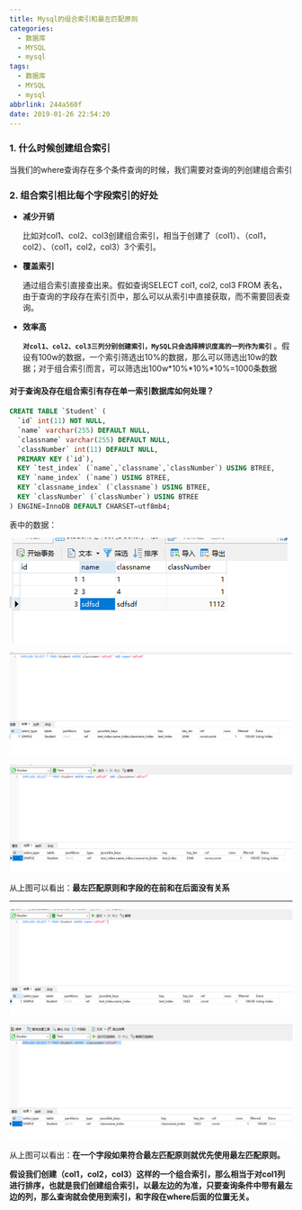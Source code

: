 ```yaml
---
title: Mysql的组合索引和最左匹配原则
categories:
  - 数据库
  - MYSQL
  - mysql
tags:
  - 数据库
  - MYSQL
  - mysql
abbrlink: 244a560f
date: 2019-01-26 22:54:20
---
```

### 1. 什么时候创建组合索引

当我们的where查询存在多个条件查询的时候，我们需要对查询的列创建组合索引

### 2. 组合索引相比每个字段索引的好处

- **减少开销**

  比如对col1、col2、col3创建组合索引，相当于创建了（col1）、（col1，col2）、（col1，col2，col3）3个索引。

- **覆盖索引**

  通过组合索引直接查出来。假如查询SELECT col1, col2, col3 FROM 表名，由于查询的字段存在索引页中，那么可以从索引中直接获取，而不需要回表查询。

- **效率高**

  **`对col1、col2、col3三列分别创建索引，MySQL只会选择辨识度高的一列作为索引`** 。假设有100w的数据，一个索引筛选出10%的数据，那么可以筛选出10w的数据；对于组合索引而言，可以筛选出100w*10%*10%*10%=1000条数据

#### 对于查询及存在组合索引有存在单一索引数据库如何处理？

```sql
CREATE TABLE `Student` (
  `id` int(11) NOT NULL,
  `name` varchar(255) DEFAULT NULL,
  `classname` varchar(255) DEFAULT NULL,
  `classNumber` int(11) DEFAULT NULL,
  PRIMARY KEY (`id`),
  KEY `test_index` (`name`,`classname`,`classNumber`) USING BTREE,
  KEY `name_index` (`name`) USING BTREE,
  KEY `classname_index` (`classname`) USING BTREE,
  KEY `classNumber` (`classNumber`) USING BTREE
) ENGINE=InnoDB DEFAULT CHARSET=utf8mb4;
```

表中的数据：

![数据](https://github.com/mxsm/document/blob/master/image/database/indexTest.png?raw=true)

![情况1](https://github.com/mxsm/document/blob/master/image/database/select1.png?raw=true)



![情况2](https://github.com/mxsm/document/blob/master/image/database/selection2.png?raw=true)

从上图可以看出：**最左匹配原则和字段的在前和在后面没有关系**

------



![情况2](https://github.com/mxsm/document/blob/master/image/database/selection3.png?raw=true)

![情况2](https://github.com/mxsm/document/blob/master/image/database/selection4.png?raw=true)

从上图可以看出：**在一个字段如果符合最左匹配原则就优先使用最左匹配原则。**

**假设我们创建（col1，col2，col3）这样的一个组合索引，那么相当于对col1列进行排序，也就是我们创建组合索引，以最左边的为准，只要查询条件中带有最左边的列，那么查询就会使用到索引，和字段在where后面的位置无关。**

